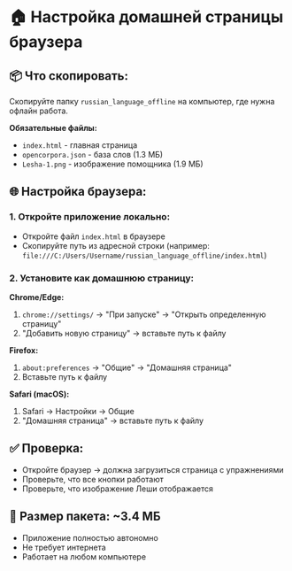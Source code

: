 # 🏠 Настройка домашней страницы браузера

## 📦 Что скопировать:

Скопируйте папку `russian_language_offline` на компьютер, где нужна офлайн работа.

**Обязательные файлы:**
- `index.html` - главная страница
- `opencorpora.json` - база слов (1.3 МБ)
- `Lesha-1.png` - изображение помощника (1.9 МБ)

## 🌐 Настройка браузера:

### 1. Откройте приложение локально:
- Откройте файл `index.html` в браузере
- Скопируйте путь из адресной строки (например: `file:///C:/Users/Username/russian_language_offline/index.html`)

### 2. Установите как домашнюю страницу:

**Chrome/Edge:**
1. `chrome://settings/` → "При запуске" → "Открыть определенную страницу"
2. "Добавить новую страницу" → вставьте путь к файлу

**Firefox:**
1. `about:preferences` → "Общие" → "Домашняя страница"
2. Вставьте путь к файлу

**Safari (macOS):**
1. Safari → Настройки → Общие
2. "Домашняя страница" → вставьте путь к файлу

## ✅ Проверка:
- Откройте браузер → должна загрузиться страница с упражнениями
- Проверьте, что все кнопки работают
- Проверьте, что изображение Леши отображается

## 📁 Размер пакета: ~3.4 МБ
- Приложение полностью автономно
- Не требует интернета
- Работает на любом компьютере
